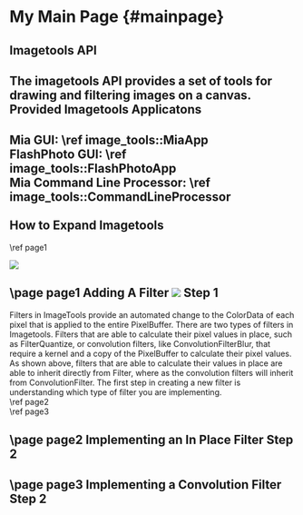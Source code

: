 My Main Page	{#mainpage}
============

Imagetools API
--------------
The imagetools API provides a set of tools for drawing and filtering images on a
 canvas.
<br>
Provided Imagetools Applicatons
-------------------------------
Mia GUI: \ref image_tools::MiaApp <br>
FlashPhoto GUI: \ref image_tools::FlashPhotoApp <br>
Mia Command Line Processor: \ref image_tools::CommandLineProcessor <br>
<br>
How to Expand Imagetools
------------------------
\ref page1 <br>

![](image__editor_8h__incl.png)

\page page1 Adding A Filter
![](classimage__tools_1_1Filter__inherit__graph.png)
Step 1
------
  Filters in ImageTools provide an automated change to the ColorData of each
pixel that is applied to the entire PixelBuffer. There are two types of filters
 in Imagetools. Filters that are able to calculate their pixel values in place,
such as FilterQuantize, or convolution filters, like ConvolutionFilterBlur, that
require a kernel and a copy of the PixelBuffer to calculate their pixel values.
As shown above, filters that are able to calculate their values in place are
able to inherit directly from Filter, where as the convolution filters will
inherit from ConvolutionFilter. The first step in creating a new filter is
understanding which type of filter you are implementing. <br>
\ref page2 <br>
\ref page3 <br>

\page page2 Implementing an In Place Filter
Step 2
------

\page page3 Implementing a Convolution Filter
Step 2
------
